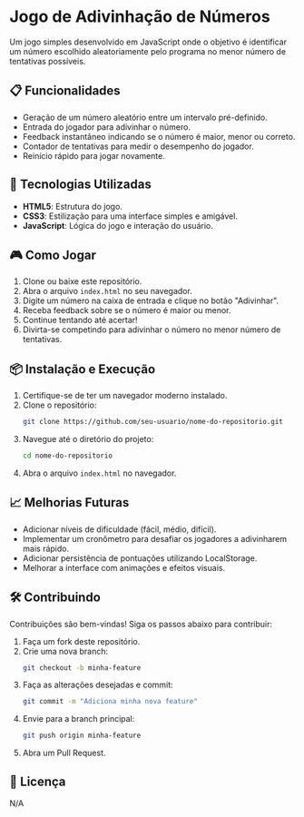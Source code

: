 # Jogo de Adivinhação de Números

Um jogo simples desenvolvido em JavaScript onde o objetivo é identificar um número escolhido aleatoriamente pelo programa no menor número de tentativas possíveis.

## 📋 Funcionalidades

- Geração de um número aleatório entre um intervalo pré-definido.
- Entrada do jogador para adivinhar o número.
- Feedback instantâneo indicando se o número é maior, menor ou correto.
- Contador de tentativas para medir o desempenho do jogador.
- Reinício rápido para jogar novamente.

## 🚀 Tecnologias Utilizadas

- **HTML5**: Estrutura do jogo.
- **CSS3**: Estilização para uma interface simples e amigável.
- **JavaScript**: Lógica do jogo e interação do usuário.

## 🎮 Como Jogar

1. Clone ou baixe este repositório.
2. Abra o arquivo `index.html` no seu navegador.
3. Digite um número na caixa de entrada e clique no botão "Adivinhar".
4. Receba feedback sobre se o número é maior ou menor.
5. Continue tentando até acertar!
6. Divirta-se competindo para adivinhar o número no menor número de tentativas.

## 📦 Instalação e Execução

1. Certifique-se de ter um navegador moderno instalado.
2. Clone o repositório:
   ```bash
   git clone https://github.com/seu-usuario/nome-do-repositorio.git
   ```
3. Navegue até o diretório do projeto:
   ```bash
   cd nome-do-repositorio
   ```
4. Abra o arquivo `index.html` no navegador.

## 📈 Melhorias Futuras

- Adicionar níveis de dificuldade (fácil, médio, difícil).
- Implementar um cronômetro para desafiar os jogadores a adivinharem mais rápido.
- Adicionar persistência de pontuações utilizando LocalStorage.
- Melhorar a interface com animações e efeitos visuais.

## 🛠 Contribuindo

Contribuições são bem-vindas! Siga os passos abaixo para contribuir:

1. Faça um fork deste repositório.
2. Crie uma nova branch:
   ```bash
   git checkout -b minha-feature
   ```
3. Faça as alterações desejadas e commit:
   ```bash
   git commit -m "Adiciona minha nova feature"
   ```
4. Envie para a branch principal:
   ```bash
   git push origin minha-feature
   ```
5. Abra um Pull Request.

## 📝 Licença

N/A
